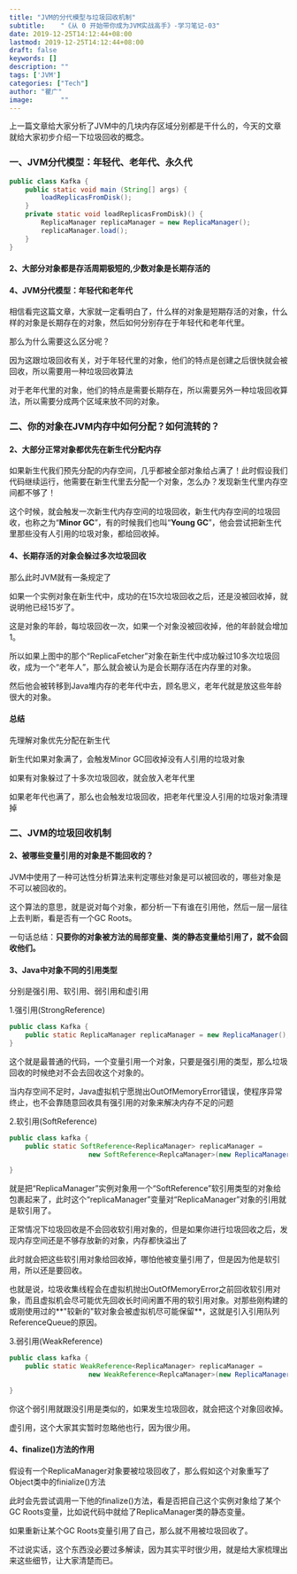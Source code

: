 ```yaml
---
title: "JVM的分代模型与垃圾回收机制"
subtitle:    "《从 0 开始带你成为JVM实战高手》-学习笔记-03"
date: 2019-12-25T14:12:44+08:00
lastmod: 2019-12-25T14:12:44+08:00
draft: false
keywords: []
description: ""
tags: ['JVM']
categories: ["Tech"]
author: "瞿广"
image:       ""
---
```


上一篇文章给大家分析了JVM中的几块内存区域分别都是干什么的，今天的文章就给大家初步介绍一下垃圾回收的概念。

<!--more-->
### 一、JVM分代模型：年轻代、老年代、永久代


```java
public class Kafka {
    public static void main (String[] args) {
        loadReplicasFromDisk();
    }
    private static void loadReplicasFromDisk)() {
        ReplicaManager replicaManager = new ReplicaManager();
        replicaManager.load();
    }
}
```


#### 2、大部分对象都是存活周期极短的,少数对象是长期存活的
#### 4、JVM分代模型：年轻代和老年代

相信看完这篇文章，大家就一定看明白了，什么样的对象是短期存活的对象，什么样的对象是长期存在的对象，然后如何分别存在于年轻代和老年代里。

那么为什么需要这么区分呢？

因为这跟垃圾回收有关，对于年轻代里的对象，他们的特点是创建之后很快就会被回收，所以需要用一种垃圾回收算法

对于老年代里的对象，他们的特点是需要长期存在，所以需要另外一种垃圾回收算法，所以需要分成两个区域来放不同的对象。


### 二、你的对象在JVM内存中如何分配？如何流转的？

#### 2、大部分正常对象都优先在新生代分配内存

如果新生代我们预先分配的内存空间，几乎都被全部对象给占满了！此时假设我们代码继续运行，他需要在新生代里去分配一个对象，怎么办？发现新生代里内存空间都不够了！

这个时候，就会触发一次新生代内存空间的垃圾回收，新生代内存空间的垃圾回收，也称之为“**Minor GC**”，有的时候我们也叫“**Young GC**”，他会尝试把新生代里那些没有人引用的垃圾对象，都给回收掉。

#### 4、长期存活的对象会躲过多次垃圾回收

那么此时JVM就有一条规定了

如果一个实例对象在新生代中，成功的在15次垃圾回收之后，还是没被回收掉，就说明他已经15岁了。

这是对象的年龄，每垃圾回收一次，如果一个对象没被回收掉，他的年龄就会增加1。

所以如果上图中的那个“ReplicaFetcher”对象在新生代中成功躲过10多次垃圾回收，成为一个“老年人”，那么就会被认为是会长期存活在内存里的对象。

然后他会被转移到Java堆内存的老年代中去，顾名思义，老年代就是放这些年龄很大的对象。

#### 总结

先理解对象优先分配在新生代

新生代如果对象满了，会触发Minor GC回收掉没有人引用的垃圾对象

如果有对象躲过了十多次垃圾回收，就会放入老年代里

如果老年代也满了，那么也会触发垃圾回收，把老年代里没人引用的垃圾对象清理掉


### 二、JVM的垃圾回收机制


#### 2、被哪些变量引用的对象是不能回收的？

JVM中使用了一种可达性分析算法来判定哪些对象是可以被回收的，哪些对象是不可以被回收的。

这个算法的意思，就是说对每个对象，都分析一下有谁在引用他，然后一层一层往上去判断，看是否有一个GC Roots。

一句话总结：**只要你的对象被方法的局部变量、类的静态变量给引用了，就不会回收他们。**


#### 3、Java中对象不同的引用类型

分别是强引用、软引用、弱引用和虚引用

1.强引用(StrongReference)


```java
public class Kafka {
    public static ReplicaManager replicaManager = new ReplicaManager();
}
```

这个就是最普通的代码，一个变量引用一个对象，只要是强引用的类型，那么垃圾回收的时候绝对不会去回收这个对象的。

当内存空间不足时，Java虚拟机宁愿抛出OutOfMemoryError错误，使程序异常终止，也不会靠随意回收具有强引用的对象来解决内存不足的问题

2.软引用(SoftReference)

```java
public class kafka {
    public static SoftReference<ReplicaManager> replicaManager = 
                    new SoftReference<ReplcaManager>(new ReplicaManager());

}
```

就是把“ReplicaManager”实例对象用一个“SoftReference”软引用类型的对象给包裹起来了，此时这个“replicaManager”变量对“ReplicaManager”对象的引用就是软引用了。

正常情况下垃圾回收是不会回收软引用对象的，但是如果你进行垃圾回收之后，发现内存空间还是不够存放新的对象，内存都快溢出了

此时就会把这些软引用对象给回收掉，哪怕他被变量引用了，但是因为他是软引用，所以还是要回收。


也就是说，垃圾收集线程会在虚拟机抛出OutOfMemoryError之前回收软引用对象，而且虚拟机会尽可能优先回收长时间闲置不用的软引用对象。对那些刚构建的或刚使用过的**"较新的"软对象会被虚拟机尽可能保留**，这就是引入引用队列ReferenceQueue的原因。


3.弱引用(WeakReference)

```java
public class kafka {
    public static WeakReference<ReplicaManager> replicaManager = 
                    new WeakReference<ReplcaManager>(new ReplicaManager());

}
```

你这个弱引用就跟没引用是类似的，如果发生垃圾回收，就会把这个对象回收掉。

虚引用，这个大家其实暂时忽略他也行，因为很少用。


#### 4、finalize()方法的作用


假设有一个ReplicaManager对象要被垃圾回收了，那么假如这个对象重写了Object类中的finialize()方法



此时会先尝试调用一下他的finalize()方法，看是否把自己这个实例对象给了某个GC Roots变量，比如说代码中就给了ReplicaManager类的静态变量。



如果重新让某个GC Roots变量引用了自己，那么就不用被垃圾回收了。



不过说实话，这个东西没必要过多解读，因为其实平时很少用，就是给大家梳理出来这些细节，让大家清楚而已。
